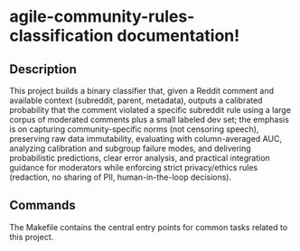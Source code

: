 # agile-community-rules-classification documentation!

## Description

This project builds a binary classifier that, given a Reddit comment and available context (subreddit, parent, metadata), outputs a calibrated probability that the comment violated a specific subreddit rule using a large corpus of moderated comments plus a small labeled dev set; the emphasis is on capturing community-specific norms (not censoring speech), preserving raw data immutability, evaluating with column-averaged AUC, analyzing calibration and subgroup failure modes, and delivering probabilistic predictions, clear error analysis, and practical integration guidance for moderators while enforcing strict privacy/ethics rules (redaction, no sharing of PII, human-in-the-loop decisions).

## Commands

The Makefile contains the central entry points for common tasks related to this project.

